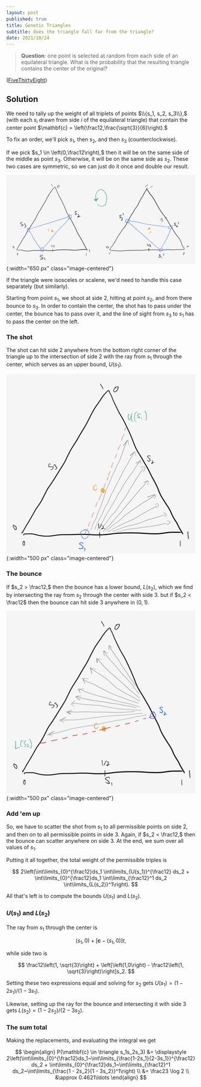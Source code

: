 ```yaml
---
layout: post
published: true
title: Genetic Triangles
subtitle: does the triangle fall far from the triangle?
date: 2021/10/24
---
```


>**Question**: one point is selected at random from each side of an equilateral triangle. What is the probability that the resulting triangle contains the center of the original?


<!--more-->

([FiveThirtyEight](https://fivethirtyeight.com/features/who-betrayed-dunes-duke-leto/))

## Solution

We need to tally up the weight of all triplets of points $\\{s_1, s_2, s_3\\},$ (with each $s_i$ drawn from side $i$ of the equilateral triangle) that contain the center point $\mathbf{c} = \left(\frac12,\frac{\sqrt{3}}{6}\right).$

To fix an order, we'll pick $s_1,$ then $s_2,$ and then $s_3$ (counterclockwise). 

If we pick $s_1 \in \left(0,\frac12\right),$ then it will be on the same side of the middle as point $s_3.$ Otherwise, it will be on the same side as $s_2.$ These two cases are symmetric, so we can just do it once and double our result. 

![](/img/2021-10-24-rotational-equivalence.png){:width="650 px" class="image-centered"}

If the triangle were isosceles or scalene, we'd need to handle this case separately (but similarly).

Starting from point $s_1,$ we shoot at side 2, hitting at point $s_2,$ and from there bounce to $s_3.$ In order to contain the center, the shot has to pass under the center, the bounce has to pass over it, and the line of sight from $s_3$ to $s_1$ has to pass the center on the left.

### The shot

The shot can hit side 2 anywhere from the bottom right corner of the triangle up to the intersection of side 2 with the ray from $s_1$ through the center, which serves as an upper bound, $U(s_1).$

![](/img/2021-10-24-upper-bound.png){:width="500 px" class="image-centered"}

### The bounce

If $s_2  > \frac12,$ then the bounce has a lower bound, $L(s_2),$ which we find by intersecting the ray from $s_2$ through the center with side 3. but if $s_2 < \frac12$ then the bounce can hit side 3 anywhere in $\left(0,1\right).$ 


![](/img/2021-10-24-lower-bound.png){:width="500 px" class="image-centered"}

### Add 'em up

So, we have to scatter the shot from $s_1$ to all permissible points on side 2, and then on to all permissible points in side 3. Again, if $s_2 < \frac12,$ then the bounce can scatter anywhere on side 3. At the end, we sum over all values of $s_1.$ 

Putting it all together, the total weight of the permissible triples is 

$$
2\left(\int\limits_{0}^{\frac12}ds_1 \int\limits_{U(s_1)}^{\frac12} ds_2 + \int\limits_{0}^{\frac12}ds_1 \int\limits_{\frac12}^1 ds_2 \int\limits_{L(s_2)}^1\right).
$$

All that's left is to compute the bounds $U(s_1)$ and $L(s_2).$

### $U(s_1)$ and $L(s_2)$

The ray from $s_1$ through the center is 

$$
\left(s_1, 0\right) + \left[\mathbf{c} - \left(s_1, 0\right)\right]t,
$$

while side two is

$$
\frac12\left(1, \sqrt{3}\right) + \left[\left(1,0\right) - \frac12\left(1, \sqrt{3}\right)\right]s_2.
$$

Setting these two expressions equal and solving for $s_2$ gets $U(s_1) = (1-2s_1)/(1-3s_1).$

Likewise, setting up the ray for the bounce and intersecting it with side 3 gets $L(s_2) = (1 - 2s_2)/(2 - 3s_2).$

### The sum total

Making the replacements, and evaluating the integral we get

$$
\begin{align}
P(\mathbf{c} \in \triangle s_1s_2s_3) &= \displaystyle 2\left(\int\limits_{0}^{\frac12}ds_1~\int\limits_{\frac{1-2s_1}{2-3s_1}}^{\frac12} ds_2 + \int\limits_{0}^{\frac12}ds_1~\int\limits_{\frac12}^1 ds_2~\int\limits_{\frac{1 - 2s_2}{1 - 3s_2}}^1\right) \\
&= \frac23 \log 2 \\
&\approx 0.4621\ldots
\end{align}
$$



<br>
